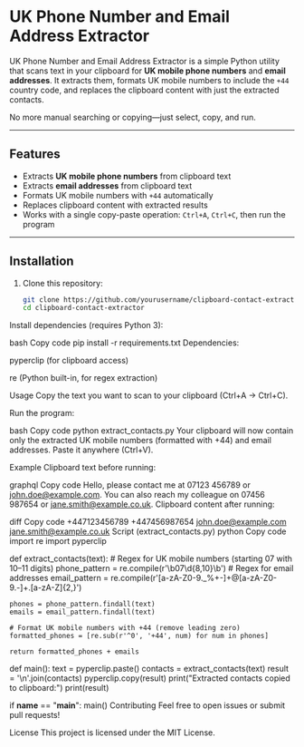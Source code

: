 # UK Phone Number and Email Address Extractor

UK Phone Number and Email Address Extractor is a simple Python utility that scans text in your clipboard for **UK mobile phone numbers** and **email addresses**. It extracts them, formats UK mobile numbers to include the `+44` country code, and replaces the clipboard content with just the extracted contacts.  

No more manual searching or copying—just select, copy, and run.  

---

## Features

- Extracts **UK mobile phone numbers** from clipboard text  
- Extracts **email addresses** from clipboard text  
- Formats UK mobile numbers with `+44` automatically  
- Replaces clipboard content with extracted results  
- Works with a single copy-paste operation: `Ctrl+A`, `Ctrl+C`, then run the program  

---

## Installation

1. Clone this repository:  
   ```bash
   git clone https://github.com/yourusername/clipboard-contact-extractor.git
   cd clipboard-contact-extractor
Install dependencies (requires Python 3):

bash
Copy code
pip install -r requirements.txt
Dependencies:

pyperclip (for clipboard access)

re (Python built-in, for regex extraction)

Usage
Copy the text you want to scan to your clipboard (Ctrl+A → Ctrl+C).

Run the program:

bash
Copy code
python extract_contacts.py
Your clipboard will now contain only the extracted UK mobile numbers (formatted with +44) and email addresses. Paste it anywhere (Ctrl+V).

Example
Clipboard text before running:

graphql
Copy code
Hello, please contact me at 07123 456789 or john.doe@example.com. You can also reach my colleague on 07456 987654 or jane.smith@example.co.uk.
Clipboard content after running:

diff
Copy code
+447123456789
+447456987654
john.doe@example.com
jane.smith@example.co.uk
Script (extract_contacts.py)
python
Copy code
import re
import pyperclip

def extract_contacts(text):
    # Regex for UK mobile numbers (starting 07 with 10–11 digits)
    phone_pattern = re.compile(r'\b07\d{8,10}\b')
    # Regex for email addresses
    email_pattern = re.compile(r'[a-zA-Z0-9._%+-]+@[a-zA-Z0-9.-]+\.[a-zA-Z]{2,}')

    phones = phone_pattern.findall(text)
    emails = email_pattern.findall(text)

    # Format UK mobile numbers with +44 (remove leading zero)
    formatted_phones = [re.sub(r'^0', '+44', num) for num in phones]

    return formatted_phones + emails

def main():
    text = pyperclip.paste()
    contacts = extract_contacts(text)
    result = '\n'.join(contacts)
    pyperclip.copy(result)
    print("Extracted contacts copied to clipboard:")
    print(result)

if __name__ == "__main__":
    main()
Contributing
Feel free to open issues or submit pull requests!

License
This project is licensed under the MIT License.
